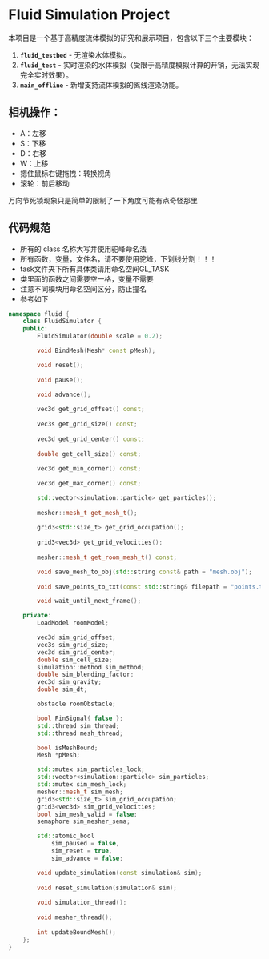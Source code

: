 # Fluid Simulation Project

本项目是一个基于高精度流体模拟的研究和展示项目，包含以下三个主要模块：

1. **`fluid_testbed`** - 无渲染水体模拟。
2. **`fluid_test`** - 实时渲染的水体模拟（受限于高精度模拟计算的开销，无法实现完全实时效果）。
3. **`main_offline`** - 新增支持流体模拟的离线渲染功能。

## 相机操作：
- A：左移
- S：下移
- D：右移
- W：上移
- 摁住鼠标右键拖拽：转换视角
- 滚轮：前后移动

万向节死锁现象只是简单的限制了一下角度可能有点奇怪那里

## 代码规范
- 所有的 class 名称大写并使用驼峰命名法
- 所有函数，变量，文件名，请不要使用驼峰，下划线分割！！！
- task文件夹下所有具体类请用命名空间GL_TASK
- 类里面的函数之间需要空一格，变量不需要
- 注意不同模块用命名空间区分，防止撞名
- 参考如下

```C++
namespace fluid {
    class FluidSimulator {
    public:
        FluidSimulator(double scale = 0.2);

        void BindMesh(Mesh* const pMesh);

        void reset();
        
        void pause();
        
        void advance();

        vec3d get_grid_offset() const;
        
        vec3s get_grid_size() const;
        
        vec3d get_grid_center() const;
        
        double get_cell_size() const;
        
        vec3d get_min_corner() const;
        
        vec3d get_max_corner() const;

        std::vector<simulation::particle> get_particles();
        
        mesher::mesh_t get_mesh_t();
        
        grid3<std::size_t> get_grid_occupation();
        
        grid3<vec3d> get_grid_velocities();
        
        mesher::mesh_t get_room_mesh_t() const;

        void save_mesh_to_obj(std::string const& path = "mesh.obj");
        
        void save_points_to_txt(const std::string& filepath = "points.txt");

        void wait_until_next_frame();

    private:
        LoadModel roomModel;

        vec3d sim_grid_offset;
        vec3s sim_grid_size;
        vec3d sim_grid_center;
        double sim_cell_size;
        simulation::method sim_method;
        double sim_blending_factor;
        vec3d sim_gravity;
        double sim_dt;

        obstacle roomObstacle;

        bool FinSignal{ false };
        std::thread sim_thread;
        std::thread mesh_thread;

        bool isMeshBound;
        Mesh *pMesh;

        std::mutex sim_particles_lock;
        std::vector<simulation::particle> sim_particles;
        std::mutex sim_mesh_lock;
        mesher::mesh_t sim_mesh;
        grid3<std::size_t> sim_grid_occupation;
        grid3<vec3d> sim_grid_velocities;
        bool sim_mesh_valid = false;
        semaphore sim_mesher_sema;

        std::atomic_bool
            sim_paused = false,
            sim_reset = true,
            sim_advance = false;

        void update_simulation(const simulation& sim);
        
        void reset_simulation(simulation& sim);
        
        void simulation_thread();
        
        void mesher_thread();
        
        int updateBoundMesh();
    };
}
```